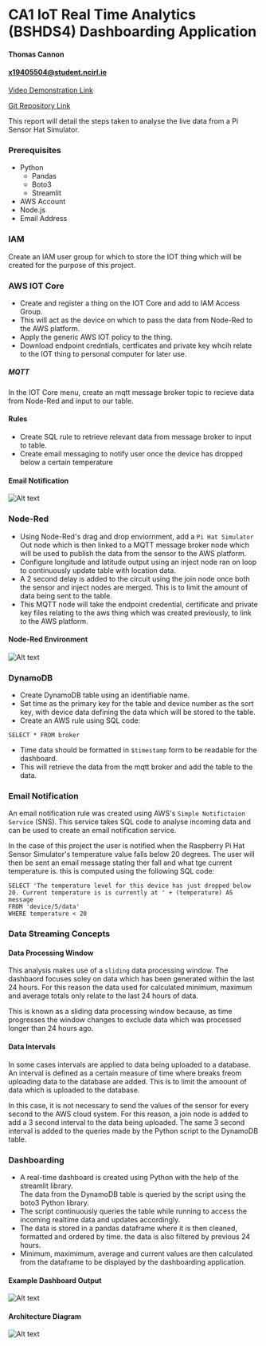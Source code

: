 # CA1 IoT Real Time Analytics (BSHDS4) Dashboarding Application
#### Thomas Cannon
#### x19405504@student.ncirl.ie

[Video Demonstration Link](https://youtu.be/KOmfaQE1NGE)

[Git Repository Link](https://github.com/TCannonx/IOT_CA1)

This report will detail the steps taken to analyse the live data from a Pi Sensor Hat Simulator.

### Prerequisites

* Python
  * Pandas
  * Boto3
  * Streamlit
* AWS Account
* Node.js
* Email Address

### IAM
Create an IAM user group for which to store the IOT thing which will be created for the purpose of this project.

### AWS IOT Core
* Create and register a thing on the IOT Core and add to IAM Access Group.
* This will act as the device on which to pass the data from Node-Red to the AWS platform.
* Apply the generic AWS IOT policy to the thing.
* Download endpoint credntials, certficates and private key whcih relate to the IOT thing to personal computer for later use.

##### MQTT
In the IOT Core menu, create an mqtt message broker topic to recieve data from Node-Red and input to our table.

#### Rules
* Create SQL rule to retrieve relevant data from message broker to input to table.
* Create email messaging to notify user once the device has dropped below a certain temperature

#### Email Notification
![Alt text](https://github.com/TCannonx/IOT_CA1/blob/main/images/Email%20Notification.png "Email Notification")

### Node-Red
* Using Node-Red's drag and drop enviornment, add a ```Pi Hat Simulator``` Out node which is then linked to a MQTT message broker node which will be used
to publish the data from the sensor to the AWS platform.
* Configure longitude and latitude output using an inject node ran on loop to continuously update table with location data.
* A 2 second delay is added to the circuit using the join node once both the sensor and inject nodes are merged. This is to limit the amount of data
being sent to the table. 
* This MQTT node will take the endpoint credential, certificate and private key files relating to the aws thing which was created previously, to link to the
AWS platform.

#### Node-Red Environment
![Alt text](https://github.com/TCannonx/IOT_CA1/blob/main/images/Node-Red%20Screenshot.png "Node-Red Environment")

### DynamoDB
* Create DynamoDB table using an identifiable name.
* Set time as the primary key for the table and device number as the sort key, with device data defining the data which will be stored to the table.
* Create an AWS rule using SQL code:
```
SELECT * FROM broker
```

* Time data should be formatted in ```$timestamp``` form to be readable for the dashboard.
* This will retrieve the data from the mqtt broker and add the table to the data.

### Email Notification
An email notification rule was created using AWS's ```Simple Notifictaion Service``` (SNS). This service takes SQL code to analyse incoming data
and can be used to create an email notification service.   
   
In the case of this project the user is notified when the Raspberry Pi Hat Sensor Simulator's temperature value falls below 20 degrees.
The user will then be sent an email message stating ther fall and what tge current temperature is. this is computed using the following SQL code:

```
SELECT 'The temperature level for this device has just dropped below 20. Current temperature is is currently at ' + (temperature) AS message 
FROM 'device/5/data' 
WHERE temperature < 20
```

### Data Streaming Concepts
#### Data Processing Window
This analysis makes use of a ```sliding``` data processing window. The dashbaord focuses soley on data which has been generated within the last
24 hours. For this reason the data used for calculated minimum, maximum and average totals only relate to the last 24 hours of data. 
  
This is known as a sliding data processing window because, as time progresses the window changes to exclude data which was processed 
longer than 24 hours ago.

#### Data Intervals
In some cases intervals are applied to data being uploaded to a database. An interval is defined as a certain measure of time where breaks freom uploading
data to the database are added. This is to limit the amoount of data which is uploaded to the database.  
  
In this case, it is not necessary to send the values of the sensor for every second to the AWS cloud system. For this reason, a join node is added to
add a 3 second interval to the data being uploaded. The same 3 second interval is added to the queries made by the Python script to the DynamoDB table.

### Dashboarding
* A real-time dashboard is created using Python with the help of the streamlit library.  
The data from the DynamoDB table is queried by the script using the boto3 Python library.
* The script continuously queries the table while running to access the incoming realtime data and updates accordingly.
* The data is stored in a pandas dataframe where it is then cleaned, formatted and ordered by time. the data is also filtered by previous 24 hours.
* Minimum, maximimum, average and current values are then calculated from the dataframe to be displayed by the dashboarding application.

#### Example Dashboard Output
![Alt text](https://github.com/TCannonx/IOT_CA1/blob/main/images/Dashboard%20Screenshot.png "Example Dashboard Output")

#### Architecture Diagram
![Alt text](https://github.com/TCannonx/IOT_CA1/blob/main/images/Architecture%20Diagram.png "Architecture Diagram")


